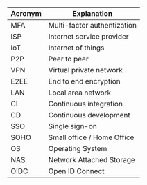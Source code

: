 | Acronym | Explanation                 |
| ------- | --------------------------- |
| MFA     | Multi-factor authentization |
| ISP     | Internet service provider   |
| IoT     | Internet of things          |
| P2P     | Peer to peer                |
| VPN     | Virtual private network     |
| E2EE    | End to end encryption       |
| LAN     | Local area network          |
| CI      | Continuous integration      |
| CD      | Continuous development      |
| SSO     | Single sign-on              |
| SOHO    | Small office / Home Office  |
| OS      | Operating System            |
| NAS     | Network Attached Storage    |
| OIDC    | Open ID Connect             |
